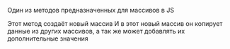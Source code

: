 Один из методов предназначенных для массивов в JS

Этот метод создаёт новый массив
И в этот новый массив он копирует данные из других массивов, а так же может добавлять их дополнительные значения


